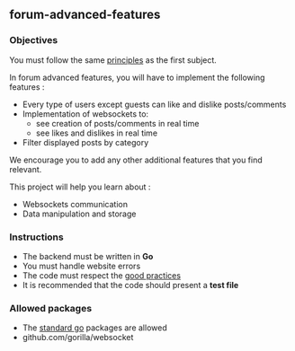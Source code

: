 ## forum-advanced-features

### Objectives

You must follow the same [principles](https://public.01-edu.org/subjects/forum/forum.en) as the first subject.

In forum advanced features, you will have to implement the following features :

- Every type of users except guests can like and dislike posts/comments
- Implementation of websockets to:
  - see creation of posts/comments in real time
  - see likes and dislikes in real time
- Filter displayed posts by category

We encourage you to add any other additional features that you find relevant.

This project will help you learn about :

- Websockets communication
- Data manipulation and storage

### Instructions

- The backend must be written in **Go**
- You must handle website errors
- The code must respect the [good practices](https://public.01-edu.org/subjects/good-practices.en)
- It is recommended that the code should present a **test file**

### Allowed packages

- The [standard go](https://golang.org/pkg/) packages are allowed
- github.com/gorilla/websocket